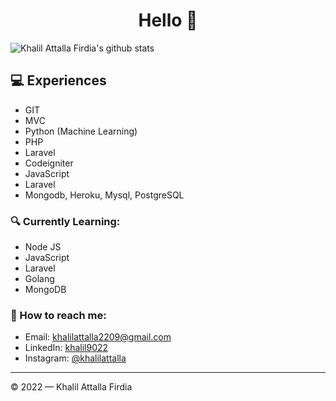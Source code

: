 <!--
**Khalil9022/khalil9022** is a ✨ _special_ ✨ repository because its `README.md` (this file) appears on your GitHub profile.

Here are some ideas to get you started:

- 🔭 I’m currently working on ...
- 🌱 I’m currently learning ...
- 👯 I’m looking to collaborate on ...
- 🤔 I’m looking for help with ...
- 💬 Ask me about ...
- 📫 How to reach me: ...
- 😄 Pronouns: ...
- ⚡ Fun fact: ...
-->
<h1 align='center'>Hello 👋</h1>

![Khalil Attalla Firdia's github stats](https://github-readme-stats.vercel.app/api?username=khalil9022&show_icons=true&theme=outrun&count_private=true)

## 💻 Experiences
- GIT 
- MVC
- Python (Machine Learning)
- PHP
- Laravel
- Codeigniter
- JavaScript 
- Laravel
- Mongodb, Heroku, Mysql, PostgreSQL

### 🔍 Currently Learning:
- Node JS
- JavaScript
- Laravel
- Golang
- MongoDB

### 🚀 How to reach me:
- Email: [khalilattalla2209@gmail.com](khalilattalla2209@gmail.com)
- LinkedIn: [khalil9022](https://www.linkedin.com/in/khalil-attalla-firdia-52084623a/)
- Instagram: [@khalilattalla](https://www.instagram.com/khalilattalla/)

---

© 2022 — Khalil Attalla Firdia
